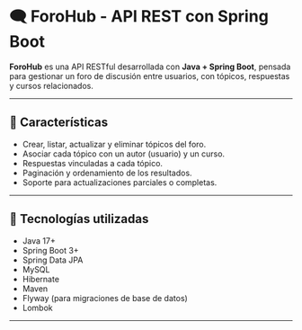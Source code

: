 # 🗨️ ForoHub - API REST con Spring Boot

**ForoHub** es una API RESTful desarrollada con **Java + Spring Boot**, pensada para gestionar un foro de discusión entre usuarios, con tópicos, respuestas y cursos relacionados.

---

## 📌 Características

- Crear, listar, actualizar y eliminar tópicos del foro.
- Asociar cada tópico con un autor (usuario) y un curso.
- Respuestas vinculadas a cada tópico.
- Paginación y ordenamiento de los resultados.
- Soporte para actualizaciones parciales o completas.

---

## 🧰 Tecnologías utilizadas

- Java 17+
- Spring Boot 3+
- Spring Data JPA
- MySQL
- Hibernate
- Maven
- Flyway (para migraciones de base de datos)
- Lombok 

---

